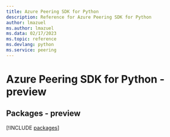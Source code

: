 ```yaml
---
title: Azure Peering SDK for Python
description: Reference for Azure Peering SDK for Python
author: lmazuel
ms.author: lmazuel
ms.data: 02/17/2023
ms.topic: reference
ms.devlang: python
ms.service: peering
---
```

# Azure Peering SDK for Python - preview
## Packages - preview
[!INCLUDE [packages](peering-index.md)]